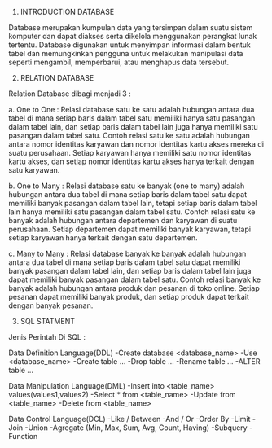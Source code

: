 1. INTRODUCTION DATABASE

Database merupakan kumpulan data yang tersimpan dalam suatu sistem komputer dan dapat diakses serta dikelola menggunakan perangkat lunak tertentu. Database digunakan untuk menyimpan informasi dalam bentuk tabel dan memungkinkan pengguna untuk melakukan manipulasi data seperti mengambil, memperbarui, atau menghapus data tersebut.

2. RELATION DATABASE

Relation Database dibagi menjadi 3 :

a. One to One : Relasi database satu ke satu adalah hubungan antara dua tabel di mana setiap baris dalam tabel satu memiliki hanya satu pasangan dalam tabel lain, dan setiap baris dalam tabel lain juga hanya memiliki satu pasangan dalam tabel satu. Contoh relasi satu ke satu adalah hubungan antara nomor identitas karyawan dan nomor identitas kartu akses mereka di suatu perusahaan. Setiap karyawan hanya memiliki satu nomor identitas kartu akses, dan setiap nomor identitas kartu akses hanya terkait dengan satu karyawan.

b. One to Many : Relasi database satu ke banyak (one to many) adalah hubungan antara dua tabel di mana setiap baris dalam tabel satu dapat memiliki banyak pasangan dalam tabel lain, tetapi setiap baris dalam tabel lain hanya memiliki satu pasangan dalam tabel satu. Contoh relasi satu ke banyak adalah hubungan antara departemen dan karyawan di suatu perusahaan. Setiap departemen dapat memiliki banyak karyawan, tetapi setiap karyawan hanya terkait dengan satu departemen.

c. Many to Many : Relasi database banyak ke banyak adalah hubungan antara dua tabel di mana setiap baris dalam tabel satu dapat memiliki banyak pasangan dalam tabel lain, dan setiap baris dalam tabel lain juga dapat memiliki banyak pasangan dalam tabel satu. Contoh relasi banyak ke banyak adalah hubungan antara produk dan pesanan di toko online. Setiap pesanan dapat memiliki banyak produk, dan setiap produk dapat terkait dengan banyak pesanan.

3. SQL STATMENT

Jenis Perintah Di SQL :

Data Definition Language(DDL)
-Create database <database_name>
-Use <database_name>
-Create table …
-Drop table …
-Rename table …
-ALTER table …

Data Manipulation Language(DML)
-Insert into <table_name> values(values1,values2)
-Select * from <table_name>
-Update from <table_name>
-Delete from <table_name>

Data Control Language(DCL)
-Like / Between
-And / Or
-Order By
-Limit
-Join
-Union
-Agregate (Min, Max, Sum, Avg, Count, Having)
-Subquery
-Function